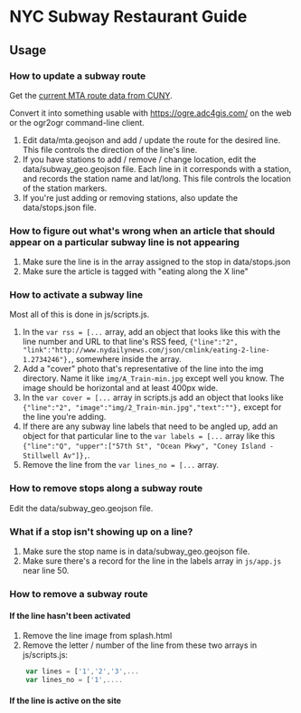 # NYC Subway Restaurant Guide

## Usage

### How to update a subway route
Get the [current MTA route data from CUNY](http://www.gc.cuny.edu/Page-Elements/Academics-Research-Centers-Initiatives/Centers-and-Institutes/Center-for-Urban-Research/CUNY-Mapping-Service/Projects/NYC-Subway-GIS-update-Hudson-Yards,-7-Line-Extension).

Convert it into something usable with https://ogre.adc4gis.com/ on the web or the ogr2ogr command-line client.

1. Edit data/mta.geojson and add / update the route for the desired line. This file controls the direction of the line's line.
2. If you have stations to add / remove / change location, edit the data/subway_geo.geojson file. Each line in it corresponds with a station, and records the station name and lat/long. This file controls the location of the station markers.
3. If you're just adding or removing stations, also update the data/stops.json file.

### How to figure out what's wrong when an article that should appear on a particular subway line is not appearing

1. Make sure the line is in the array assigned to the stop in data/stops.json
2. Make sure the article is tagged with "eating along the X line"

### How to activate a subway line

Most all of this is done in js/scripts.js.

1. In the `var rss = [...` array, add an object that looks like this with the line number and URL to that line's RSS feed, `{"line":"2", "link":"http://www.nydailynews.com/json/cmlink/eating-2-line-1.2734246"},`, somewhere inside the array.
2. Add a "cover" photo that's representative of the line into the img directory. Name it like `img/A_Train-min.jpg` except well you know. The image should be horizontal and at least 400px wide.
3. In the  `var cover = [...` array in scripts.js add an object that looks like `{"line":"2", "image":"img/2_Train-min.jpg","text":""},` except for the line you're adding.
4. If there are any subway line labels that need to be angled up, add an object for that particular line to the `var labels = [...` array like this `{"line":"Q", "upper":["57th St", "Ocean Pkwy", "Coney Island - Stillwell Av"]},`.
5. Remove the line from the `var lines_no = [...` array.

### How to remove stops along a subway route

Edit the data/subway_geo.geojson file.

### What if a stop isn't showing up on a line?

1. Make sure the stop name is in data/subway_geo.geojson file.
2. Make sure there's a record for the line in the labels array in `js/app.js` near line 50.

### How to remove a subway route

#### If the line hasn't been activated

1. Remove the line image from splash.html
2. Remove the letter / number of the line from these two arrays in js/scripts.js:
```js
    var lines = ['1','2','3',...
    var lines_no = ['1',....
``` 

#### If the line is active on the site 
